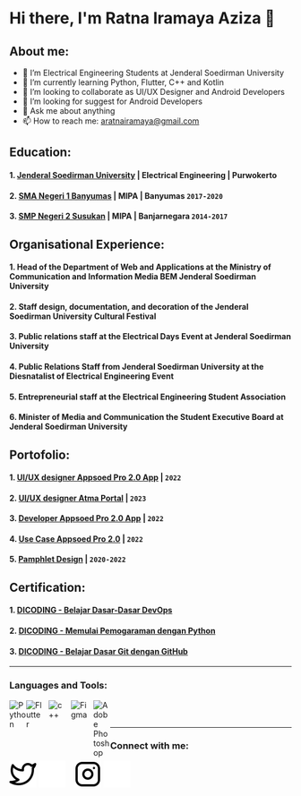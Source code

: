 # Hi there, I'm Ratna Iramaya Aziza 👋
## About me:
- 🔭 I’m Electrical Engineering Students at Jenderal Soedirman University
- 🌱 I’m currently learning Python, Flutter, C++ and Kotlin
- 👯 I’m looking to collaborate as UI/UX Designer and Android Developers
- 🤔 I’m looking for suggest for Android Developers
- 💬 Ask me about anything
- 📫 How to reach me: aratnairamaya@gmail.com


## Education:
#### 1. [Jenderal Soedirman University](https://unsoed.ac.id/) | Electrical Engineering | Purwokerto
#### 2. [SMA Negeri 1 Banyumas](http://www.smanegeribanyumas.sch.id/) | MIPA | Banyumas `2017-2020`
#### 3. [SMP Negeri 2 Susukan](https://www.smpn2susukan.sch.id/) | MIPA | Banjarnegara `2014-2017`

## Organisational Experience:
#### 1.  Head of the Department of Web and Applications at the Ministry of Communication and Information Media BEM Jenderal Soedirman University
#### 2.  Staff design, documentation, and decoration of the Jenderal Soedirman University Cultural Festival
#### 3.  Public relations staff at the Electrical Days Event at Jenderal Soedirman University
#### 4.  Public Relations Staff from Jenderal Soedirman University at the Diesnatalist of Electrical Engineering Event 
#### 5.  Entrepreneurial staff at the Electrical Engineering Student Association
#### 6.  Minister of Media and Communication the Student Executive Board at Jenderal Soedirman University

## Portofolio:
#### 1. [UI/UX designer Appsoed Pro 2.0 App](https://www.figma.com/file/SJx8RjoNuUgsnaE4zGaM7r/Prototype-Appsoed-Pro-2.0?node-id=1%3A2147&t=nJH7gVnFzUJG2v9n-1) | `2022`
#### 2. [UI/UX designer Atma Portal](https://drive.google.com/file/d/1M-FIg1tChmhAHfkp_BO88bSpAX9HNbCj/view?usp=sharing) | `2023`
#### 3. [Developer Appsoed Pro 2.0 App](https://github.com/medkom22/appsoed2.git) | `2022`
#### 4. [Use Case Appsoed Pro 2.0](https://docs.google.com/presentation/d/1-42CenU-ak89fXnPFB45lP-JDsrO8zS8/edit?usp=sharing&ouid=111233184923483968699&rtpof=true&sd=true) | `2022`
#### 5. [Pamphlet Design](https://drive.google.com/drive/folders/1Csl8dUBeSnAarPVNip7sE2E4-vX7tDzZ?usp=sharing) | `2020-2022`



## Certification:
#### 1. [DICODING - Belajar Dasar-Dasar DevOps](https://www.dicoding.com/certificates/ERZR01W8OXYV) 
#### 2. [DICODING - Memulai Pemogaraman dengan Python](https://www.dicoding.com/certificates/L4PQM5222ZO1)
#### 3. [DICODING - Belajar Dasar Git dengan GitHub](https://www.dicoding.com/academies/317/certificates/1321167)
---

### Languages and Tools:

[<img align="left" alt="Python" width="30px" src="https://s3.dualstack.us-east-2.amazonaws.com/pythondotorg-assets/media/community/logos/python-logo-only.png" />][webdev]
[<img align="left" alt="Flutter" width="30px" src="https://storage.googleapis.com/cms-storage-bucket/64d67700f8293a9dc827.svg" style="padding-right:10px;" />][webdev]
[<img align="left" alt="c++" width="30px" src="https://cdn.iconscout.com/icon/free/png-128/c-4-226082.png" style="padding-right:10px;" />][webdev]
[<img align="left" alt="Figma" width="30px" src="https://cdn.iconscout.com/icon/free/png-128/figma-3521426-2944870.png" style="padding-right:10px;" />][webdev]
[<img align="left" alt="Adobe Photoshop" width="30px" src="https://pngimg.com/uploads/photoshop/small/photoshop_PNG68.png" style="padding-right:0px;" />][webdev]


<br />
<br />

---
### Connect with me:

[![website](./img/twitter-light.svg)](https://twitter.com/cucopuft#gh-light-mode-only)
[![website](./img/twitter-dark.svg)](https://twitter.com/cucopuft#gh-dark-mode-only)
&nbsp;&nbsp;
[![website](./img/instagram-light.svg)](https://instagram.com/myaazz_#gh-light-mode-only)
[![website](./img/instagram-dark.svg)](https://instagram.com/myaazz_#gh-dark-mode-only)



[webdev]: https://github.com/Cucopuft/Cucopuft
